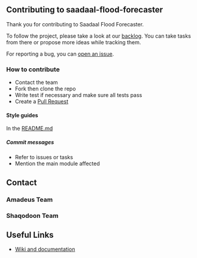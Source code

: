 ## Contributing to saadaal-flood-forecaster

Thank you for contributing to Saadaal Flood Forecaster.

To follow the project, please take a look at our [backlog](https://github.com/orgs/saadaal-dev/projects/1). You can take tasks from there or propose more ideas while tracking them.

For reporting a bug, you can [open an issue]( https://github.com/saadaal-dev/saadaal-flood-forecaster/issues).

### How to contribute
- Contact the team
- Fork then clone the repo
- Write test if necessary and make sure all tests pass
- Create a [Pull Request](https://github.com/saadaal-dev/saadaal-flood-forecaster/compare)

#### Style guides

In the [README.md](https://github.com/saadaal-dev/saadaal-flood-forecaster/README.md#-code-guidelines--validation)

##### Commit messages
- Refer to issues or tasks
- Mention the main module affected

## Contact
### Amadeus Team

### Shaqodoon Team

## Useful Links
- [Wiki and documentation](https://github.com/saadaal-dev/saadaal-flood-forecaster/wiki)

